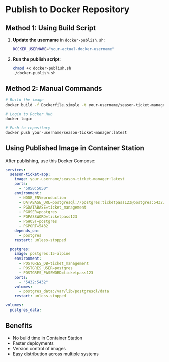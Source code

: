 # Publish to Docker Repository

## Method 1: Using Build Script

1. **Update the username** in `docker-publish.sh`:
   ```bash
   DOCKER_USERNAME="your-actual-docker-username"
   ```

2. **Run the publish script**:
   ```bash
   chmod +x docker-publish.sh
   ./docker-publish.sh
   ```

## Method 2: Manual Commands

```bash
# Build the image
docker build -f Dockerfile.simple -t your-username/season-ticket-manager:latest .

# Login to Docker Hub
docker login

# Push to repository
docker push your-username/season-ticket-manager:latest
```

## Using Published Image in Container Station

After publishing, use this Docker Compose:

```yaml
services:
  season-ticket-app:
    image: your-username/season-ticket-manager:latest
    ports:
      - "5050:5050"
    environment:
      - NODE_ENV=production
      - DATABASE_URL=postgresql://postgres:ticketpass123@postgres:5432/ticket_management
      - PGDATABASE=ticket_management
      - PGUSER=postgres
      - PGPASSWORD=ticketpass123
      - PGHOST=postgres
      - PGPORT=5432
    depends_on:
      - postgres
    restart: unless-stopped

  postgres:
    image: postgres:15-alpine
    environment:
      - POSTGRES_DB=ticket_management
      - POSTGRES_USER=postgres
      - POSTGRES_PASSWORD=ticketpass123
    ports:
      - "5432:5432"
    volumes:
      - postgres_data:/var/lib/postgresql/data
    restart: unless-stopped

volumes:
  postgres_data:
```

## Benefits
- No build time in Container Station
- Faster deployments
- Version control of images
- Easy distribution across multiple systems